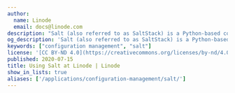 ```yaml
---
author:
  name: Linode
  email: docs@linode.com
description: "Salt (also referred to as SaltStack) is a Python-based configuration management and orchestration system. Salt follows a master/client model and is used to remotely execute commands and apply Salt states across a set of minions."
og_description: 'Salt (also referred to as SaltStack) is a Python-based configuration management and orchestration system. Salt follows a master/client model and is used to remotely execute commands and apply Salt states across a set of minions.'
keywords: ["configuration management", "salt"]
license: '[CC BY-ND 4.0](https://creativecommons.org/licenses/by-nd/4.0)'
published: 2020-07-15
title: Using Salt at Linode | Linode
show_in_lists: true
aliases: ['/applications/configuration-management/salt/']
---
```



